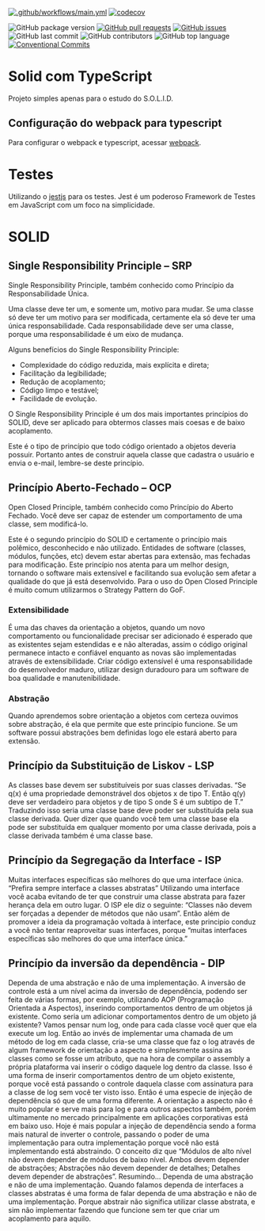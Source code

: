 [![.github/workflows/main.yml](https://github.com/danielso2007/solid_typescript/actions/workflows/main.yml/badge.svg?branch=main)](https://github.com/danielso2007/solid_typescript/actions/workflows/main.yml)
[![codecov](https://codecov.io/gh/danielso2007/solid_typescript/branch/main/graph/badge.svg)](https://codecov.io/gh/danielso2007/solid_typescript)


![GitHub package version](https://img.shields.io/github/package-json/v/danielso2007/solid_typescript.svg)
[![GitHub pull requests](https://img.shields.io/github/issues-pr-raw/danielso2007/solid_typescript.svg)](https://github.com/danielso2007/solid_typescript/pulls)
[![GitHub issues](https://img.shields.io/github/issues/danielso2007/solid_typescript.svg)](https://github.com/danielso2007/solid_typescript/issues?q=is%3Aopen+is%3Aissue)
![GitHub last commit](https://img.shields.io/github/last-commit/danielso2007/solid_typescript.svg)
![GitHub contributors](https://img.shields.io/github/contributors/danielso2007/solid_typescript.svg)
![GitHub top language](https://img.shields.io/github/languages/top/danielso2007/solid_typescript.svg)
[![Conventional Commits](https://img.shields.io/badge/Conventional%20Commits-1.0.0-yellow.svg)](https://conventionalcommits.org)

# Solid com TypeScript

Projeto simples apenas para o estudo do S.O.L.I.D.

## Configuração do webpack para typescript

Para configurar o webpack e typescript, acessar [webpack](https://webpack.js.org/guides/typescript/).

# Testes

Utilizando o [jestjs](https://jestjs.io/pt-BR/) para os testes. Jest é um poderoso Framework de Testes em JavaScript com um foco na simplicidade.

# SOLID

## Single Responsibility Principle – SRP

Single Responsibility Principle, também conhecido como Princípio da Responsabilidade Única.

Uma classe deve ter um, e somente um, motivo para mudar. Se uma classe só deve ter um motivo para ser modificada, certamente ela só deve ter uma única responsabilidade. Cada responsabilidade deve ser uma classe, porque uma responsabilidade é um eixo de mudança.

Alguns benefícios do Single Responsibility Principle:

- Complexidade do código reduzida, mais explícita e direta;
- Facilitação da legibilidade;
- Redução de acoplamento;
- Código limpo e testável;
- Facilidade de evolução.

O Single Responsibility Principle é um dos mais importantes princípios do SOLID, deve ser aplicado para obtermos classes mais coesas e de baixo acoplamento.

Este é o tipo de princípio que todo código orientado a objetos deveria possuir.
Portanto antes de construir aquela classe que cadastra o usuário e envia o e-mail, lembre-se deste princípio.

## Princípio Aberto-Fechado – OCP

Open Closed Principle, também conhecido como Princípio do Aberto Fechado. Você deve ser capaz de estender um comportamento de uma classe, sem modificá-lo.

Este é o segundo princípio do SOLID e certamente o princípio mais polêmico, desconhecido e não utilizado. Entidades de software (classes, módulos, funções, etc) devem estar abertas para extensão, mas fechadas para modificação. Este princípio nos atenta para um melhor design, tornando o software mais extensível e facilitando sua evolução sem afetar a qualidade do que já está desenvolvido. Para o uso do Open Closed Principle é muito comum utilizarmos o Strategy Pattern do GoF.

### Extensibilidade

É uma das chaves da orientação a objetos, quando um novo comportamento ou funcionalidade precisar ser adicionado é esperado que as existentes sejam estendidas e e não alteradas, assim o código original permanece intacto e confiável enquanto as novas são implementadas através de extensibilidade. Criar código extensível é uma responsabilidade do desenvolvedor maduro, utilizar design duradouro para um software de boa qualidade e manutenibilidade.

### Abstração

Quando aprendemos sobre orientação a objetos com certeza ouvimos sobre abstração, é ela que permite que este princípio funcione. Se um software possui abstrações bem definidas logo ele estará aberto para extensão.

## Princípio da Substituição de Liskov - LSP

As classes base devem ser substituíveis por suas classes derivadas. “Se q(x) é uma propriedade demonstrável dos objetos x de tipo T. Então q(y) deve ser verdadeiro para objetos y de tipo S onde S é um subtipo de T.” Traduzindo isso seria uma classe base deve poder ser substituída pela sua classe derivada. Quer dizer que quando você tem uma classe base ela pode ser substituída em qualquer momento por uma classe derivada, pois a classe derivada também é uma classe base.

## Princípio da Segregação da Interface - ISP

Muitas interfaces específicas são melhores do que uma interface única. “Prefira sempre interface a classes abstratas”
Utilizando uma interface você acaba evitando de ter que construir uma classe abstrata para fazer herança dela em outro lugar. O ISP ele diz o seguinte: “Classes não devem ser forçadas a depender de métodos que não usam”.
Então além de promover a ideia da programação voltada à interface, este principio conduz a você não tentar reaproveitar suas interfaces, porque “muitas interfaces específicas são melhores do que uma interface única.”

## Princípio da inversão da dependência - DIP

Dependa de uma abstração e não de uma implementação. A inversão de controle está a um nível acima da inversão de dependência, podendo ser feita de várias formas, por exemplo, utilizando AOP (Programação Orientada a Aspectos), inserindo comportamentos dentro de um objetos já existente. Como seria um adicionar comportamentos dentro de um objeto já existente? Vamos pensar num log, onde para cada classe você quer que ela execute um log. Então ao invés de implementar uma chamada de um método de log em cada classe, cria-se uma classe que faz o log através de algum framework de orientação a aspecto e simplesmente assina as classes como se fosse um atributo, que na hora de compilar o assembly a própria plataforma vai inserir o código daquele log dentro da classe.
Isso é uma forma de inserir comportamentos dentro de um objeto existente, porque você está passando o controle daquela classe com assinatura para a classe de log sem você ter visto isso. Então é uma especie de injeção de dependência só que de uma forma diferente. A orientação a aspecto não é muito popular e serve mais para log e para outros aspectos também, porém ultimamente no mercado principalmente em aplicações corporativas está em baixo uso. Hoje é mais popular a injeção de dependência sendo a forma mais natural de inverter o controle, passando o poder de uma implementação para outra implementação porque você não está implementando está abstraindo.
O conceito diz que “Módulos de alto nível não devem depender de módulos de baixo nível. Ambos devem depender de abstrações;
Abstrações não devem depender de detalhes; Detalhes devem depender de abstrações”.
Resumindo… Dependa de uma abstração e não de uma implementação.
Quando falamos dependa de interfaces a classes abstratas é uma forma de falar dependa de uma abstração e não de uma implementação. Porque abstrair não significa utilizar classe abstrata, e sim não implementar fazendo que funcione sem ter que criar um acoplamento para aquilo.